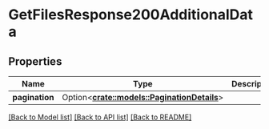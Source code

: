 # GetFilesResponse200AdditionalData

## Properties

Name | Type | Description | Notes
------------ | ------------- | ------------- | -------------
**pagination** | Option<[**crate::models::PaginationDetails**](paginationDetails.md)> |  | [optional]

[[Back to Model list]](../README.md#documentation-for-models) [[Back to API list]](../README.md#documentation-for-api-endpoints) [[Back to README]](../README.md)


